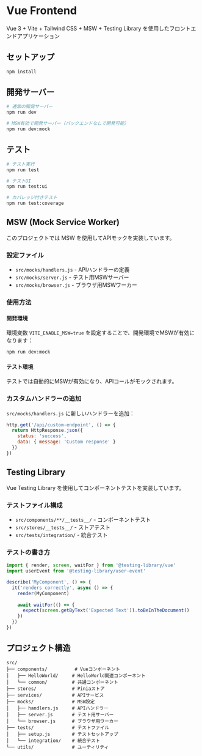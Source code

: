 # Vue Frontend

Vue 3 + Vite + Tailwind CSS + MSW + Testing Library を使用したフロントエンドアプリケーション

## セットアップ

```bash
npm install
```

## 開発サーバー

```bash
# 通常の開発サーバー
npm run dev

# MSW有効で開発サーバー（バックエンドなしで開発可能）
npm run dev:mock
```

## テスト

```bash
# テスト実行
npm run test

# テストUI
npm run test:ui

# カバレッジ付きテスト
npm run test:coverage
```

## MSW (Mock Service Worker)

このプロジェクトでは MSW を使用してAPIモックを実装しています。

### 設定ファイル

- `src/mocks/handlers.js` - APIハンドラーの定義
- `src/mocks/server.js` - テスト用MSWサーバー
- `src/mocks/browser.js` - ブラウザ用MSWワーカー

### 使用方法

#### 開発環境

環境変数 `VITE_ENABLE_MSW=true` を設定することで、開発環境でMSWが有効になります：

```bash
npm run dev:mock
```

#### テスト環境

テストでは自動的にMSWが有効になり、APIコールがモックされます。

### カスタムハンドラーの追加

`src/mocks/handlers.js` に新しいハンドラーを追加：

```javascript
http.get('/api/custom-endpoint', () => {
  return HttpResponse.json({
    status: 'success',
    data: { message: 'Custom response' }
  })
})
```

## Testing Library

Vue Testing Library を使用してコンポーネントテストを実装しています。

### テストファイル構成

- `src/components/**/__tests__/` - コンポーネントテスト
- `src/stores/__tests__/` - ストアテスト
- `src/tests/integration/` - 統合テスト

### テストの書き方

```javascript
import { render, screen, waitFor } from '@testing-library/vue'
import userEvent from '@testing-library/user-event'

describe('MyComponent', () => {
  it('renders correctly', async () => {
    render(MyComponent)
    
    await waitFor(() => {
      expect(screen.getByText('Expected Text')).toBeInTheDocument()
    })
  })
})
```

## プロジェクト構造

```
src/
├── components/          # Vueコンポーネント
│   ├── HelloWorld/     # HelloWorld関連コンポーネント
│   └── common/         # 共通コンポーネント
├── stores/             # Piniaストア
├── services/           # APIサービス
├── mocks/              # MSW設定
│   ├── handlers.js     # APIハンドラー
│   ├── server.js       # テスト用サーバー
│   └── browser.js      # ブラウザ用ワーカー
├── tests/              # テストファイル
│   ├── setup.js        # テストセットアップ
│   └── integration/    # 統合テスト
└── utils/              # ユーティリティ
```
